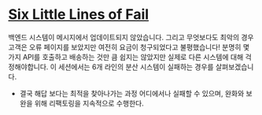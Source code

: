

# [Six Little Lines of Fail](https://youtu.be/VvUdvte1V3s)    
백엔드 시스템이 메시지에서 업데이트되지 않았습니다. 그리고 무엇보다도 최악의 경우 고객은 오류 페이지를 보았지만 여전히 요금이 청구되었다고 불평했습니다! 분명히 몇 가지 API를 호출하고 배송하는 것만 큼 쉽지는 않았지만 실제로 다른 시스템에 대해 걱정해야합니다. 이 세션에서는 6개 라인의 분산 시스템이 실패하는 경우를 살펴보겠습니다.



- 결국 해답 보다는 최적을 찾아나가는 과정
어디에서나 실패할 수 있으며, 완화와 보완을 위해 리팩토링을 지속적으로 수행한다.
